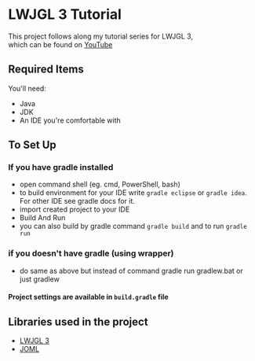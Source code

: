 # LWJGL 3 Tutorial

This project follows along my tutorial series for LWJGL 3,  
which can be found on [YouTube](https://www.youtube.com/channel/UCVebYXGDlnFPTIB4CT2dcGA)  


## Required Items
You'll need:  
- Java
- JDK
- An IDE you're comfortable with


## To Set Up
### If you have gradle installed
- open command shell (eg. cmd, PowerShell, bash)
- to build environment for your IDE write `gradle eclipse` or `gradle idea`. For other IDE see gradle docs for it.
- import created project to your IDE
- Build And Run
- you can also build by gradle command `gradle build` and to run `gradle run`

### if you doesn't have gradle (using wrapper)
- do same as above but instead of command gradle run gradlew.bat or just gradlew

#### Project settings are available in `build.gradle` file

## Libraries used in the project
- [LWJGL 3](https://www.lwjgl.org/)
- [JOML](https://github.com/JOML-CI/JOML)

